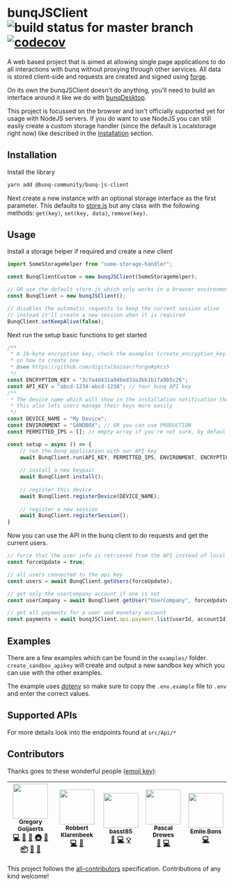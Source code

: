 # bunqJSClient ![build status for master branch](https://api.travis-ci.org/BunqCommunity/bunqJSClient.svg?branch=master) [![codecov](https://codecov.io/gh/BunqCommunity/bunqJSClient/branch/master/graph/badge.svg)](https://codecov.io/gh/BunqCommunity/bunqJSClient)

A web based project that is aimed at allowing single page applications to do all interactions with bunq without proxying through other services. 
All data is stored client-side and requests are created and signed using [forge](https://github.com/digitalbazaar/forge).

On its own the bunqJSClient doesn't do anything, you'll need to build an interface around it like we do with [bunqDesktop](https://github.com/bunqCommunity/bunqDesktop).

This project is focussed on the browser and isn't officially supported yet for usage with NodeJS servers. If you do want to use NodeJS you can still easily create a custom storage handler (since the default is Localstorage right now) like described in the [installation](#installation) section.

## Installation
Install the library
```bash
yarn add @bunq-community/bunq-js-client
```

Next create a new instance with an optional storage interface as the first parameter. 
This defaults to [store.js](https://github.com/marcuswestin/store.js/) but any class 
with the following methods: `get(key)`, `set(key, data)`, `remove(key)`.

## Usage
Install a storage helper if required and create a new client
```js
import SomeStorageHelper from "some-storage-handler"; 

const BunqClientCustom = new bunqJSClient(SomeStorageHelper);

// OR use the default store.js which only works in a browser environment
const BunqClient = new bunqJSClient();

// disables the automatic requests to keep the current session alive
// instead it'll create a new session when it is required
BunqClient.setKeepAlive(false);
```

Next run the setup basic functions to get started
```js
/**
 * A 16-byte encryption key, check the examples (create_encryption_key.js) 
 * on how to create one
 * @see https://github.com/digitalbazaar/forge#pkcs5
 */
const ENCRYPTION_KEY = "3c7a4d431a846ed33a3bb1b1fa9b5c26";
const API_KEY = "abcd-1234-abcd-1234"; // Your bunq API key
/**
 * The device name which will show in the installation notification that bunq sends
 * this also lets users manage their keys more easily
 */ 
const DEVICE_NAME = "My Device"; 
const ENVIRONMENT = "SANDBOX"; // OR you can use PRODUCTION
const PERMITTED_IPS = []; // empty array if you're not sure, by defaul the current IP is used

const setup = async () => {
    // run the bunq application with our API key
    await BunqClient.run(API_KEY, PERMITTED_IPS, ENVIRONMENT, ENCRYPTION_KEY);
    
    // install a new keypair 
    await BunqClient.install();
    
    // register this device
    await BunqClient.registerDevice(DEVICE_NAME);
    
    // register a new session
    await BunqClient.registerSession();
}
```

Now you can use the API in the bunq client to do requests and get the current users.
```js
// force that the user info is retrieved from the API instead of local cache version
const forceUpdate = true;

// all users connected to the api key
const users = await BunqClient.getUsers(forceUpdate);

// get only the userCompany account if one is set
const userCompany = await BunqClient.getUser("UserCompany", forceUpdate);

// get all payments for a user and monetary account
const payments = await bunqJSClient.api.payment.list(userId, accountId);
```

## Examples
There are a few examples which can be found in the `examples/` folder. `create_sandbox_apikey` will create and output a new sandbox key which you can use with the other examples.

The example uses [dotenv](https://github.com/motdotla/dotenv) so make sure to copy the `.env.example` file to `.env` and enter the correct values.

## Supported APIs
For more details look into the endpoints found at `src/Api/*`

## Contributors

Thanks goes to these wonderful people ([emoji key](https://github.com/kentcdodds/all-contributors#emoji-key)):

<!-- ALL-CONTRIBUTORS-LIST:START - Do not remove or modify this section -->
<!-- prettier-ignore -->
| [<img src="https://avatars2.githubusercontent.com/u/7481136?v=4" width="80px;"/><br /><sub><b>Gregory Goijaerts</b></sub>](https://github.com/Crecket)<br />[💻](https://github.com/bunqCommunity/BunqJSClient/commits?author=Crecket "Code") [🎨](#design-Crecket "Design") [📖](https://github.com/bunqCommunity/BunqJSClient/commits?author=Crecket "Documentation") [🚇](#infra-Crecket "Infrastructure (Hosting, Build-Tools, etc)") [👀](#review-Crecket "Reviewed Pull Requests") [📦](#platform-Crecket "Packaging/porting to new platform") [💬](#question-Crecket "Answering Questions") [🐛](https://github.com/bunqCommunity/BunqJSClient/issues?q=author%3ACrecket "Bug reports") | [<img src="https://avatars0.githubusercontent.com/u/5704510?v=4" width="80px;"/><br /><sub><b>Robbert Klarenbeek</b></sub>](https://github.com/robbertkl)<br />[💻](https://github.com/bunqCommunity/BunqJSClient/commits?author=robbertkl "Code") [🐛](https://github.com/bunqCommunity/BunqJSClient/issues?q=author%3Arobbertkl "Bug reports") | [<img src="https://avatars0.githubusercontent.com/u/6396615?v=4" width="80px;"/><br /><sub><b>basst85</b></sub>](https://github.com/basst85)<br />[🐛](https://github.com/bunqCommunity/BunqJSClient/issues?q=author%3Abasst85 "Bug reports") [💻](https://github.com/bunqCommunity/BunqJSClient/commits?author=basst85 "Code") [💡](#example-basst85 "Examples") | [<img src="https://avatars0.githubusercontent.com/u/9350879?v=4" width="80px;"/><br /><sub><b>Pascal Drewes</b></sub>](https://drewez.nl/)<br />[🐛](https://github.com/bunqCommunity/BunqJSClient/issues?q=author%3AWant100Cookies "Bug reports") [💻](https://github.com/bunqCommunity/BunqJSClient/commits?author=Want100Cookies "Code") | [<img src="https://avatars3.githubusercontent.com/u/3186640?v=4" width="80px;"/><br /><sub><b>Emile Bons</b></sub>](http://www.emilebons.nl)<br />[💻](https://github.com/bunqCommunity/BunqJSClient/commits?author=EmileBons "Code") |
| :---: | :---: | :---: | :---: | :---: |
<!-- ALL-CONTRIBUTORS-LIST:END -->

This project follows the [all-contributors](https://github.com/kentcdodds/all-contributors) specification. Contributions of any kind welcome!
